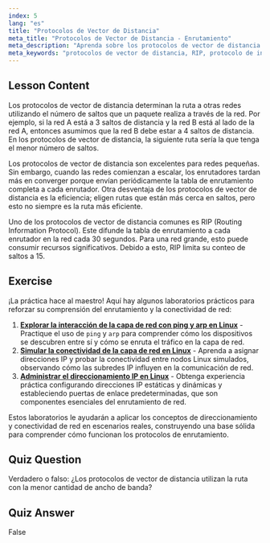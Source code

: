 ```yaml
---
index: 5
lang: "es"
title: "Protocolos de Vector de Distancia"
meta_title: "Protocolos de Vector de Distancia - Enrutamiento"
meta_description: "Aprenda sobre los protocolos de vector de distancia como RIP, cómo funcionan y sus limitaciones para el enrutamiento de red. Comprenda el conteo de saltos y la eficiencia de la red."
meta_keywords: "protocolos de vector de distancia, RIP, protocolo de información de enrutamiento, conteo de saltos, enrutamiento de red, redes Linux, guía para principiantes, tutorial"
---
```


## Lesson Content

Los protocolos de vector de distancia determinan la ruta a otras redes utilizando el número de saltos que un paquete realiza a través de la red. Por ejemplo, si la red A está a 3 saltos de distancia y la red B está al lado de la red A, entonces asumimos que la red B debe estar a 4 saltos de distancia. En los protocolos de vector de distancia, la siguiente ruta sería la que tenga el menor número de saltos.

Los protocolos de vector de distancia son excelentes para redes pequeñas. Sin embargo, cuando las redes comienzan a escalar, los enrutadores tardan más en converger porque envían periódicamente la tabla de enrutamiento completa a cada enrutador. Otra desventaja de los protocolos de vector de distancia es la eficiencia; eligen rutas que están más cerca en saltos, pero esto no siempre es la ruta más eficiente.

Uno de los protocolos de vector de distancia comunes es RIP (Routing Information Protocol). Este difunde la tabla de enrutamiento a cada enrutador en la red cada 30 segundos. Para una red grande, esto puede consumir recursos significativos. Debido a esto, RIP limita su conteo de saltos a 15.

## Exercise

¡La práctica hace al maestro! Aquí hay algunos laboratorios prácticos para reforzar su comprensión del enrutamiento y la conectividad de red:

1. **[Explorar la interacción de la capa de red con ping y arp en Linux](https://labex.io/es/labs/comptia-explore-network-layer-interaction-with-ping-and-arp-in-linux-592746)** - Practique el uso de `ping` y `arp` para comprender cómo los dispositivos se descubren entre sí y cómo se enruta el tráfico en la capa de red.
2. **[Simular la conectividad de la capa de red en Linux](https://labex.io/es/labs/comptia-simulate-network-layer-connectivity-in-linux-592752)** - Aprenda a asignar direcciones IP y probar la conectividad entre nodos Linux simulados, observando cómo las subredes IP influyen en la comunicación de red.
3. **[Administrar el direccionamiento IP en Linux](https://labex.io/es/labs/comptia-manage-ip-addressing-in-linux-592736)** - Obtenga experiencia práctica configurando direcciones IP estáticas y dinámicas y estableciendo puertas de enlace predeterminadas, que son componentes esenciales del enrutamiento de red.

Estos laboratorios le ayudarán a aplicar los conceptos de direccionamiento y conectividad de red en escenarios reales, construyendo una base sólida para comprender cómo funcionan los protocolos de enrutamiento.

## Quiz Question

Verdadero o falso: ¿Los protocolos de vector de distancia utilizan la ruta con la menor cantidad de ancho de banda?

## Quiz Answer

False
